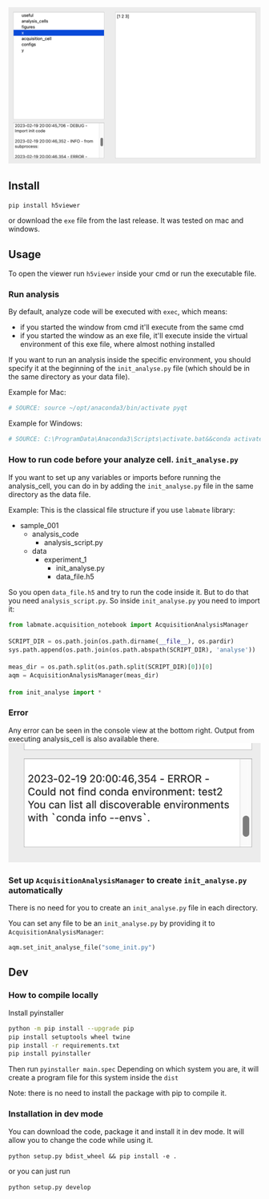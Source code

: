 ![docs/img/main_window.png](./docs/img/main_window.png)

## Install

`pip install h5viewer`

or download the `exe` file from the last release.
It was tested on mac and windows.

## Usage
To open the viewer run `h5viewer` inside your cmd or run the executable file.

### Run analysis
By default, analyze code will be executed with `exec`, which means:
- if you started the window from cmd it'll execute from the same cmd
- if you started the window as an exe file, it'll execute inside the virtual environment of this exe file, where almost nothing installed

If you want to run an analysis inside the specific environment, you should specify it at the beginning of the `init_analyse.py` file (which should be in the same directory as your data file).

Example for Mac:
```python
# SOURCE: source ~/opt/anaconda3/bin/activate pyqt
```
Example for Windows:
```python
# SOURCE: C:\ProgramData\Anaconda3\Scripts\activate.bat&&conda activate pyqt
```

### How to run code before your analyze cell. `init_analyse.py`
If you want to set up any variables or imports before running the analysis_cell, you can do in by adding the `init_analyse.py` file in the same directory as the data file.

Example:
This is the classical file structure if you use `labmate` library:
- sample_001
    - analysis_code
        - analysis_script.py
    - data
        - experiment_1
            - init_analyse.py
            - data_file.h5

So you open `data_file.h5` and try to run the code inside it. But to do that you need `analysis_script.py`. So inside `init_analyse.py` you need to import it:
```python
from labmate.acquisition_notebook import AcquisitionAnalysisManager

SCRIPT_DIR = os.path.join(os.path.dirname(__file__), os.pardir)
sys.path.append(os.path.join(os.path.abspath(SCRIPT_DIR), 'analyse'))

meas_dir = os.path.split(os.path.split(SCRIPT_DIR)[0])[0]
aqm = AcquisitionAnalysisManager(meas_dir)

from init_analyse import *
```


### Error
Any error can be seen in the console view at the bottom right. Output from executing analysis_cell is also available there.
![docs/img/logger.png](./docs/img/logger.png)


### Set up `AcquisitionAnalysisManager` to create `init_analyse.py` automatically
There is no need for you to create an `init_analyse.py` file in each directory.

You can set any file to be an `init_analyse.py` by providing it to `AcquisitionAnalysisManager`:
```python
aqm.set_init_analyse_file("some_init.py")
```


## Dev

### How to compile locally
Install pyinstaller
```bash
python -m pip install --upgrade pip
pip install setuptools wheel twine
pip install -r requirements.txt
pip install pyinstaller
```
Then run
`pyinstaller main.spec`
Depending on which system you are, it will create a program file for this system inside the `dist`

Note: there is no need to install the package with pip to compile it.

### Installation in dev mode

You can download the code, package it and install it in dev mode. It will allow you to change the code while using it.

`python setup.py bdist_wheel && pip install -e .`

or you can just run 

`python setup.py develop`
